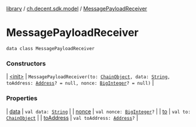 [library](../../index.md) / [ch.decent.sdk.model](../index.md) / [MessagePayloadReceiver](./index.md)

# MessagePayloadReceiver

`data class MessagePayloadReceiver`

### Constructors

| [&lt;init&gt;](-init-.md) | `MessagePayloadReceiver(to: `[`ChainObject`](../-chain-object/index.md)`, data: `[`String`](https://kotlinlang.org/api/latest/jvm/stdlib/kotlin/-string/index.html)`, toAddress: `[`Address`](../../ch.decent.sdk.crypto/-address/index.md)`? = null, nonce: `[`BigInteger`](http://docs.oracle.com/javase/6/docs/api/java/math/BigInteger.html)`? = null)` |

### Properties

| [data](data.md) | `val data: `[`String`](https://kotlinlang.org/api/latest/jvm/stdlib/kotlin/-string/index.html) |
| [nonce](nonce.md) | `val nonce: `[`BigInteger`](http://docs.oracle.com/javase/6/docs/api/java/math/BigInteger.html)`?` |
| [to](to.md) | `val to: `[`ChainObject`](../-chain-object/index.md) |
| [toAddress](to-address.md) | `val toAddress: `[`Address`](../../ch.decent.sdk.crypto/-address/index.md)`?` |


